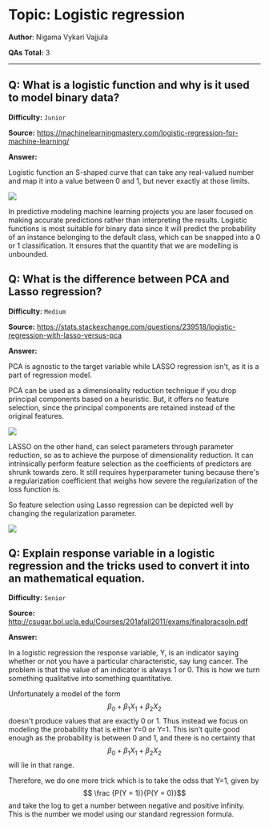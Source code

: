 # Topic: Logistic regression

**Author**: Nigama Vykari Vajjula

**QAs Total:** 3

----

## Q: What is a logistic function and why is it used to model binary data?

**Difficulty:** `Junior`

**Source:** https://machinelearningmastery.com/logistic-regression-for-machine-learning/

**Answer:**

Logistic function an S-shaped curve that can take any real-valued number and map it into a value between 0 and 1, but never exactly at those limits.


![](https://machinelearningmastery.com/wp-content/uploads/2016/03/Logistic-Function.png)

In predictive modeling machine learning projects you are laser focused on making accurate predictions rather than interpreting the results. Logistic functions is most suitable for binary data since it will predict the probability of an instance belonging to the default class, which can be snapped into a 0 or 1 classification. It ensures that the quantity that we are modelling is unbounded.

## Q: What is the difference between PCA and Lasso regression?

**Difficulty:** `Medium`

**Source:** https://stats.stackexchange.com/questions/239518/logistic-regression-with-lasso-versus-pca

**Answer:**

PCA is agnostic to the target variable while LASSO regression isn't, as it is a part of regression model.

PCA can be used as a dimensionality reduction technique if you drop principal components based on a heuristic. But, it offers no feature selection, since the principal components are retained instead of the original features.

![](https://builtin.com/sites/default/files/styles/ckeditor_optimize/public/inline-images/Principal%20Component%20Analysis%20Principal%20Components.png)

LASSO on the other hand, can select parameters through parameter reduction, so as to achieve the purpose of dimensionality reduction. It can intrinsically perform feature selection as the coefficients of predictors are shrunk towards zero. It still requires hyperparameter tuning because there's a regularization coefficient that weighs how severe the regularization of the loss function is.

So feature selection using Lasso regression can be depicted well by changing the regularization parameter.

![](https://miro.medium.com/max/700/1*9gPxjrEAkqWV5tzPEgSkZw.png)

## Q: Explain response variable in a logistic regression and the tricks used to convert it into an mathematical equation.

**Difficulty:** `Senior`

**Source:** http://csugar.bol.ucla.edu/Courses/201afall2011/exams/finalpracsoln.pdf

**Answer:**

In a logistic regression the response variable, Y, is an indicator saying whether or not you have a particular characteristic, say lung cancer. The problem is that the value of an indicator is always 1 or 0. This is how we turn something qualitative into something quantitative.

Unfortunately a model of the form $$β_{0} + β_{1}X_{1} + β_{2}X_{2}$$ doesn't produce values that are exactly 0 or 1. Thus instead we focus on modeling the probability that is either Y=0 or Y=1. This isn’t quite good enough as the probability is between 0 and 1, and there is no certainty that $$β_{0} + β_{1}X_{1} + β_{2}X_{2}$$ will lie in that range.

Therefore, we do one more trick which is to take the odss that Y=1, given by $$ \frac {P(Y = 1)}{P(Y = 0)}$$ and take the log to get a number between negative and positive infinity. This is the number we model using our standard regression formula.
